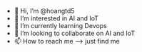 - 👋 Hi, I’m @hoangtd5
- 👀 I’m interested in AI and IoT
- 🌱 I’m currently learning Devops
- 💞️ I’m looking to collaborate on AI and IoT
- 📫 How to reach me --> just find me

<!---
hoangtd5/hoangtd5 is a ✨ special ✨ repository because its `README.md` (this file) appears on your GitHub profile.
You can click the Preview link to take a look at your changes.
--->
